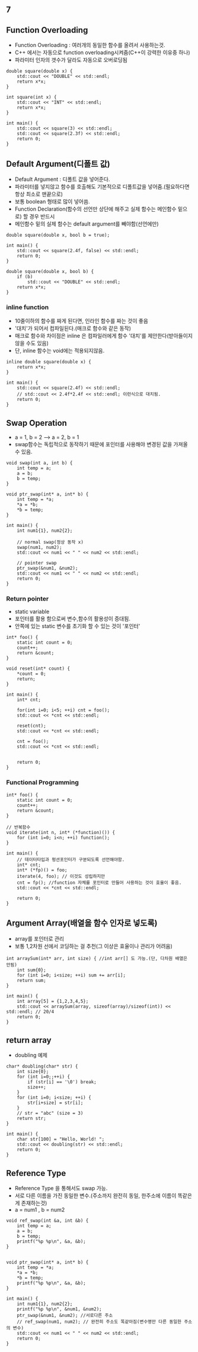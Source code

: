 ## 7

## Function Overloading
- Function Overloading : 여러개의 동일한 함수를 올려서 사용하는것.
- C++ 에서는 자동으로 function overloading시켜줌(C++이 강력한 이유중 하나)
- 파라미터 인자의 갯수가 달라도 자동으로 오버로딩됨
```
double square(double x) {
    std::cout << "DOUBLE" << std::endl;
    return x*x;
}

int square(int x) {
    std::cout << "INT" << std::endl;
    return x*x;
}

int main() {
    std::cout << square(3) << std::endl;
    std::cout << square(2.3f) << std::endl;
    return 0;
}
```

## Default Argument(디폴트 값)
- Default Argument : 디폴트 값을 넣어준다.
- 파라미터를 넣지않고 함수를 호출해도 기본적으로 디폴트값을 넣어줌.(필요하다면 항상 최소로 맨끝으로)
- 보통 boolean 형태로 많이 넣어씀.
- Function Declaration(함수의 선언만 상단에 해주고 실제 함수는 메인함수 밑으로) 할 경우 반드시
- 메인함수 밑의 실제 함수는 default argument를 빼야함(선언에만)

```
double square(double x, bool b = true);

int main() {
    std::cout << square(2.4f, false) << std::endl;
    return 0;
}

double square(double x, bool b) {
    if (b)
        std::cout << "DOUBLE" << std::endl;
    return x*x;
}
```

### inline function
- 10줄이하의 함수를 짜게 된다면, 인라인 함수를 짜는 것이 좋음
- '대치'가 되어서 컴파일된다.(매크로 함수와 같은 동작)
- 매크로 함수와 차이점은 inline 은 컴파일러에게 함수 '대치'를 제안한다(받아들이지 않을 수도 있음)
- 단, inline 함수는 void에는 적용되지않음.

```
inline double square(double x) {
    return x*x;
}

int main() {
    std::cout << square(2.4f) << std::endl;
    // std::cout << 2.4f*2.4f << std::endl; 이런식으로 대치됨.
    return 0;
}
```

## Swap Operation
- a = 1, b = 2 --> a = 2, b = 1
- swap함수는 독립적으로 동작하기 때문에 포인터를 사용해야 변경된 값을 가져올 수 있음.

```
void swap(int a, int b) {
    int temp = a;
    a = b;
    b = temp;
}

void ptr_swap(int* a, int* b) {
    int temp = *a;
    *a = *b;
    *b = temp;
}

int main() {
    int num1{1}, num2{2};

    // normal swap(정상 동작 x)
    swap(num1, num2);
    std::cout << num1 << " " << num2 << std::endl;

    // pointer swap
    ptr_swap(&num1, &num2);
    std::cout << num1 << " " << num2 << std::endl;
    return 0;
}
```

### Return pointer
- static variable
- 포인터를 활용 함으로써 변수,함수의 활용성이 증대됨.
- 안쪽에 있는 static 변수를 초기화 할 수 있는 것이 '포인터'

```
int* foo() {
    static int count = 0;
    count++;
    return &count;
}

void reset(int* count) {
    *count = 0;
    return;
}

int main() {
    int* cnt;
    
    for(int i=0; i<5; ++i) cnt = foo();
    std::cout << *cnt << std::endl;

    reset(cnt);
    std::cout << *cnt << std::endl;

    cnt = foo();
    std::cout << *cnt << std::endl;


    return 0;
}
```

### Functional Programming
```
int* foo() {
    static int count = 0;
    count++;
    return &count;
}

// 반복함수
void iterate(int n, int* (*function)()) {
    for (int i=0; i<n; ++i) function();
}

int main() {
    // 데이터타입과 펑션포인터가 구분되도록 선언해야함.
    int* cnt;
    int* (*fp)() = foo;
    iterate(4, foo); // 이것도 성립하지만
    cnt = fp(); //function 자체를 포인터로 만들어 사용하는 것이 효율이 좋음.
    std::cout << *cnt << std::endl;

    return 0;
}
```

## Argument Array(배열을 함수 인자로 넣도록)
- array를 포인터로 관리
- 보통 1,2차원 선에서 코딩하는 걸 추천(그 이상은 효율이나 관리가 어려움)

```
int arraySum(int* arr, int size) { //int arr[] 도 가능.(단, 다차원 배열은 안됨)
    int sum{0};
    for (int i=0; i<size; ++i) sum += arr[i];
    return sum;
}

int main() {
    int array[5] = {1,2,3,4,5};
    std::cout << arraySum(array, sizeof(array)/sizeof(int)) << std::endl; // 20/4
    return 0;
}
```

## return array
- doubling 예제
```
char* doubling(char* str) {
    int size{0};
    for (int i=0;;++i) {
        if (str[i] == '\0') break;
        size++;
    }
    for (int i=0; i<size; ++i) {
        str[i+size] = str[i];
    }
    // str = "abc" (size = 3)
    return str;
}

int main() {
    char str[100] = "Hello, World! ";
    std::cout << doubling(str) << std::endl;
    return 0;
}
```
## Reference Type
- Reference Type 을 통해서도 swap 가능.
- 서로 다른 이름을 가진 동일한 변수.(주소까지 완전히 동일, 한주소에 이름이 똑같은 게 존재하는것)
- a = num1 , b = num2

```
void ref_swap(int &a, int &b) {
    int temp = a;
    a = b;
    b = temp;
    printf("%p %p\n", &a, &b);
}


void ptr_swap(int* a, int* b) {
    int temp = *a;
    *a = *b;
    *b = temp;
    printf("%p %p\n", &a, &b);
}

int main() {
    int num1{1}, num2{2};
    printf("%p %p\n", &num1, &num2);
    ptr_swap(&num1, &num2); //서로다른 주소
    // ref_swap(num1, num2); // 완전히 주소도 똑같아짐(변수명만 다른 동일한 주소의 변수)
    std::cout << num1 << " " << num2 << std::endl; 
    return 0;
}
```